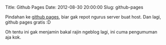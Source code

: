 Title: Github Pages
Date: 2012-08-30 20:00:00
Slug: github-pages

Pindahan ke [github pages](http://pages.github.com), biar gak repot ngurus server buat host. Dan lagi, github pages gratis :D

Oh tentu ini gak menjamin bakal rajin ngeblog lagi, ini cuma pengumuman aja kok.
